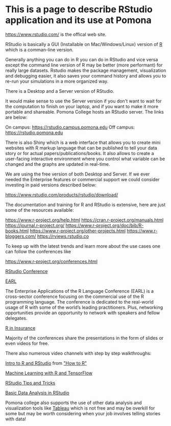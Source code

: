 # This is a page to describe RStudio application and its use at Pomona

https://www.rstudio.com/ is the offical web site.

RStudio is basically a GUI (Installable on Mac/Windows/Linux) version of [R](https://www.r-project.org/about.html) which is a comman-line version.

Generally anything you can do in R you can do in RStudio and vice versa except the command line version of R may be better
(more performant) for really large datasets. Rstudio makes the package management, visualization and debugging easier, it also 
saves your command history and allows you to re-run your simulations in a more organized way.

There is a Desktop and a Server version of RStudio. 

It would make sense to use the Server version if you don't want to wait for the computation to finish on your laptop, and
if you want to make it more portable and shareable. Pomona College hosts an RStudio server. The links are below:

On campus: https://rstudio.campus.pomona.edu
Off campus: https://rstudio.pomona.edu

There is also Shiny which is a web interface that allows you to create mini websites with R markup language that can be
published to tell your data story or for actual papers/publications/books. It also allows to create a user-facing interactive environment where you control what variable can be changed and the graphs are updated in real-time.

We are using the free version of both Desktop and Server. If we ever needed the Enterprise features or commercial support we 
could consider investing in paid versions described below:

https://www.rstudio.com/products/rstudio/download/

The documentation and training for R and RStudio is extensive, here are just some of the resources available:

https://www.r-project.org/help.html
https://cran.r-project.org/manuals.html
https://journal.r-project.org/
https://www.r-project.org/doc/bib/R-books.html
https://www.r-project.org/other-projects.html
https://www.r-bloggers.com/
https://rviews.rstudio.co

To keep up with the latest trends and learn more about the use cases one can follow the conferences like

https://www.r-project.org/conferences.html

[RStudio Conference](https://www.rstudio.com/conference/)

[EARL](https://earlconf.com/)

The Enterprise Applications of the R Language Conference (EARL) is a cross-sector conference focusing on the commercial use of the R programming language. The conference is dedicated to the real-world usage of R with some of the world’s leading practitioners. Plus, networking opportunities provide an opportunity to network with speakers and fellow delegates.

[R in Insurance](https://rininsurance17.sciencesconf.org)

Majority of the conferences share the presentations in the form of slides or even videos for free.

There also numerous video channels with step by step walkthroughs:

 [Intro to R and RStudio](https://www.youtube.com/watch?v=lVKMsaWju8w) from ["How to R"](https://www.youtube.com/channel/UCAeWj0GhZ94wuvOIYu1XVrg)

[Machine Learning with R and TensorFlow](https://www.youtube.com/watch?v=atiYXm7JZv0)

[RStudio Tips and Tricks](https://www.youtube.com/watch?v=kuSQgswZdr8)

[Basic Data Analysis in RStudio](https://www.youtube.com/watch?v=0pwRxhxG0tg)

Pomona college also supports the use of other data analysis and visualization tools like [Tableau](https://github.com/Pomona-ITS/hpc/blob/master/applications/tableau/README.md) which is not free and may be overkill for some but may be worth considering when your job involves telling stories with data!
